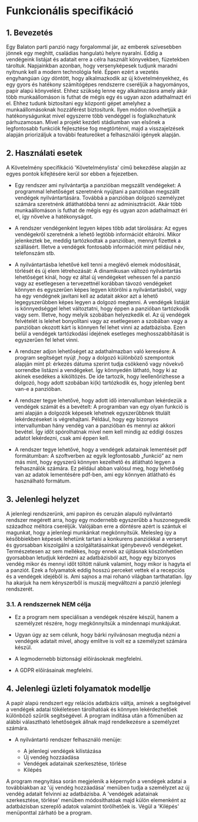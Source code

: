
# Funkcionális specifikáció

## 1. Bevezetés
Egy Balaton parti panzió nagy forgalommal jár, az emberek szívesebben jönnek egy meghitt, családias hangulatú helyre nyaralni. Eddig a vendégeink listájat és adatait erre a célra használt könyvekben, füzetekben tároltuk. Napjainkban azonban, hogy versenyképesek tudjunk maradni nyitnunk kell a modern technológia felé. Éppen ezért a vezetés engyhangúan úgy döntött, hogy alkalmazkodik az új követelményekhez, és egy gyors és hatékony számítógépes rendszerre cseréljük a hagyományos, papír alapú könyvelést. Ehhez szükség lenne egy alkalmazásra amely akár több munkaállomáson is futhat de mégis egy és ugyan azon adathalmazt éri el. Ehhez tudunk biztosítani egy központi gépet amelyhez a munkaállomásoknak hozzáférést biztosítunk. Ilyen módon növelhetjük a hatékonyságunkat mivel egyszerre több vendéggel is foglalkozhatunk párhuzamosan. Mivel a projekt kezdeti stádiumban van elsőnek a legfontosabb funkciók fejlesztése fog megtörténni, majd a visszajelzések alapján priorizáljuk a további featureöket a felhasználói igények alapján.

## 2. Használati esetek
A Követelmény specifikáció 'Követelménylista' című bekezdése alapján az egyes pontok kifejtésére kerül sor ebben a fejezetben.

* Egy rendszer ami nyilvántartja a panzióban megszállt vendégeket:
A programmal lehetőséget szeretnénk nyújtani a panzióban megszállt vendégek nyilvántartására. Továbbá a panzióban dolgozó személyzet számára szeretnénk átláthatóbbá tenni az adminisztrációt. Akár több munkaállomáson is futhat de mégis egy és ugyan azon adathalmazt éri el, így növelve a hatékonyságot.

* A rendszer vendégenként legyen képes több adat tárolására:
Az egyes vendégekről szeretnénk a lehető legtöbb információt eltárolni. Mikor jelenkeztek be, meddig tartózkodtak a panzióban, mennyit fizettek a szállásért.
Illetve a vendégek fontosabb információit mint például név, telefonszám stb.

* A nyilvántartásba lehetővé kell tenni a meglévő elemek módosítását, törlését és új elem létrehozását:
A dinamikusan változó nyilvántartás lehetőséget kínál, hogy ez által új vendégeket vehessen fel a panzió vagy az esetlegesen a tervezettnél korábban távozó vendégeket könnyen és egyszerűen képes legyen kitörölni a nyilvántartásból, vagy ha egy vendégnek javítani kell az adatait akkor azt a lehető legegyszerűbben képes legyen a dolgozó megtenni. A vendégek listáját is könnyedséggel lehet változtatni, hogy éppen a panzióban tartózkodik vagy sem. Illetve, hogy melyik szobában helyezkedik el. Az új vendégek felvételét is lelehet bonyolítani vagy az esetlegesen a szobában vagy a panzióban okozott kárt is könnyen fel lehet vinni az adatbázisba. Ezen belül a vendégek tartózkodási idejének esetleges meghosszabbítását is egyszerűen fel lehet vinni.

* A rendszer adjon lehetőséget az adathalmazban való keresésre:
A program segítséget nyújt ,hogy a dolgozó különböző szempontok alapján mint pl: érkezés dátuma szerint tudja csökkenő vagy növekvő sorrendbe listázni a vendégeket. Így könnyedén látható, hogy ki az akinek esedékes a kiköltözés. De ide tartozik, hogy leellenőrizhesse a dolgozó, hogy adott szobában ki(k) tartózkodik és, hogy jelenleg bent van-e a panzióban.

* A rendszer tegye lehetővé, hogy adott idő intervallumban lekérdezük a vendégek számát és a bevételt:
A programban van egy olyan funkció is ami alapján a dolgozók képesek lehetnek egyszerűbbnek titulált lekérdezéseket is végrehajtani. Például, hogy egy bizonyos intervallumban hány vendég van a panzióban és mennyi az akkori bevétel. Így időt spórolhatnak mivel nem kell mindig az eddigi összes adatot lekérdezni, csak ami éppen kell.

* A rendszer tegye lehetővé, hogy a vendégek adatainak lementését pdf formátumban:
A szoftverben az egyik legfontosabb „funkció” az nem más mint, hogy egyszerű könnyen kezelhető és átlátható legyen a felhasználók számára. Ez például abban valósul meg, hogy lehetőség van az adatok lementésére pdf-ben, ami egy könnyen átlátható és használható formátum.

## 3. Jelenlegi helyzet

A jelenlegi rendszerünk, ami papíron és ceruzán alapuló nyilvántartó rendszer megérett arra, hogy egy modernebb egyszerűbb a huszonegyedik századhoz méltóra cseréljük. Valójában erre a döntésre azért is szántuk el magunkat, hogy a jelenlegi munkánkat megkönnyítsük. Melesleg így a későbbiekben képesek lehetünk tartani a konkurens panziókkal a versenyt és gyorsabban kiszolgálni a szolgáltatásainkat igénybevevő vendégeket. Természetesen az sem mellékes, hogy ennek az újításnak köszönhetően gyorsabban letudjuk kérdezni az adatbázisból azt, hogy egy bizonyos vendég mikor és mennyi időt töltött nálunk valamint, hogy mikor is hagyta el a panziót. Ezek a folyamatok eddig hosszú perceket vettek el a recepciós és a vendégek idejéből is. Ami sajnos a mai rohanó világban tarthatatlan. Így ha akarjuk ha nem kényszerből is muszáj megváltozni a panzió jelenlegi rendszerét.

### 3.1. A rendszernek NEM célja

 * Ez a program nem speciálisan a vendégek részére készül, hanem a személyzet részére, hogy megkönnyítsük a mindennapi munkájukat.
    
 * Ugyan úgy az sem célunk, hogy bárki nyilvánosan megtudja nézni a vendégek adatait mivel, ahogy említve is volt ez a személyzet számára készül.
   
 * A legmodernebb biztonsági előírásoknak megfelelni.
 
 * A GDPR előírásainak megfelelni.

 ## 4. Jelenlegi üzleti folyamatok modellje

A papír alapú rendszert egy relációs adatbázis váltja, aminek a segítségével a vendégek adatai tökéletesen tárolhatóak és könnyen lekérdezhetőek különböző szűrök segítségével. A program indítása után a főmenüben az alábbi választható lehetőségek állnak majd rendelkezésre a személyzet számára.

 - A nyilvántartó rendszer felhasználó menüje:
   
    * A jelenlegi vendégek kilistázása
    * Új vendég hozzáadása
    * Vendégek adatainak szerkesztése, törlése
    * Kilépés
    
A program megnyitása során megjelenik a képernyőn a vendégek adatai a továbbiakban az 'új vendég hozzáadása' menüben tudja a személyzet az új vendég adatait felvinni az adatbázisba. A 'vendégek adatainak szerkesztése, törlése' menüben módosíthatóak majd külön elemenként az adatbázisban szereplő adatok valamint törölhetőek is.
 Végül a 'Kilépés' menüponttal zárható be a program.
